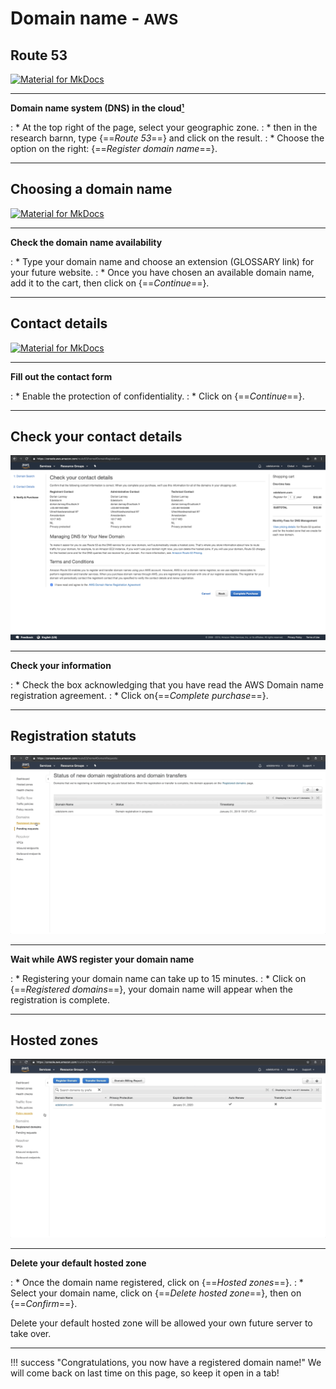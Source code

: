 # Domain name - <small>AWS</small>

## Route 53

[![Material for MkDocs](assets/images/aws/nom-de-domaine/en/1.gif)](assets/images/aws/nom-de-domaine/en/1.gif)

***

**Domain name system (DNS) in the cloud<a href="https://aws.amazon.com/fr/route53/" target="_blank">&#185;</a>**

:    * At the top right of the page, select your geographic zone.
:    * then in the research barnn, type {==*Route 53*==} and click on the result.
:    * Choose the option on the right: {==*Register domain name*==}.

***

## Choosing a domain name

[![Material for MkDocs](assets/images/aws/nom-de-domaine/en/3.gif)](assets/images/aws/nom-de-domaine/en/3.gif)

***

**Check the domain name availability**

:    * Type your domain name and choose an extension (GLOSSARY link) for your future website.
:    * Once you have chosen an available domain name, add it to the cart, then click on {==*Continue*==}.

***

## Contact details

[![Material for MkDocs](assets/images/aws/nom-de-domaine/en/4.gif)](assets/images/aws/nom-de-domaine/en/4.gif)

***

**Fill out the contact form**

:    * Enable the protection of confidentiality.
:    * Click on {==*Continue*==}.

***

## Check your contact details

[![Material for MkDocs](assets/images/aws/nom-de-domaine/en/5.png)](assets/images/aws/nom-de-domaine/en/5.png)

***

**Check your information**

:    * Check the box acknowledging that you have read the AWS Domain name registration agreement.
:    * Click on{==*Complete purchase*==}.

***

## Registration statuts

[![Material for MkDocs](assets/images/aws/nom-de-domaine/en/7.gif)](assets/images/aws/nom-de-domaine/en/7.gif)

***

**Wait while AWS register your domain name**

:    * Registering your domain name can take up to 15 minutes.
:    * Click on {==*Registered domains*==}, your domain name will appear when the registration is complete.

***

## Hosted zones

[![Material for MkDocs](assets/images/aws/nom-de-domaine/en/8.gif)](assets/images/aws/nom-de-domaine/en/8.gif)

***

**Delete your default hosted zone**

:    * Once the domain name registered, click on {==*Hosted zones*==}.
:    * Select your domain name, click on {==*Delete hosted zone*==}, then on {==*Confirm*==}.<br>

Delete your default hosted zone will be allowed your own future server to take over.

***

!!! success "Congratulations, you now have a registered domain name!"
    We will come back on last time on this page, so keep it open in a tab!